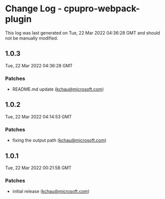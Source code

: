 # Change Log - cpupro-webpack-plugin

This log was last generated on Tue, 22 Mar 2022 04:36:28 GMT and should not be manually modified.

<!-- Start content -->

## 1.0.3

Tue, 22 Mar 2022 04:36:28 GMT

### Patches

- README.md update (kchau@microsoft.com)

## 1.0.2

Tue, 22 Mar 2022 04:14:53 GMT

### Patches

- fixing the output path (kchau@microsoft.com)

## 1.0.1

Tue, 22 Mar 2022 00:21:58 GMT

### Patches

- initial release (kchau@microsoft.com)
